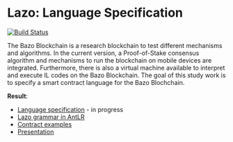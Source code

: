 # Lazo: Language Specification

[![Build Status](https://travis-ci.org/bazo-blockchain/lazo-specification.svg?branch=master)](https://travis-ci.org/bazo-blockchain/lazo-specification)

The Bazo Blockchain is a research blockchain to test different mechanisms and algorithms. In the current version, a Proof-of-Stake consensus algorithm and mechanisms to run the blockchain on mobile devices are integrated. Furthermore, there is also a virtual machine available to interpret and execute IL codes on the Bazo Blockchain. The goal of this study work is to specify a smart contract language for the Bazo Blochchain.


**Result**:
* [Language specification](https://github.com/bazo-blockchain/lazo-specification/releases/download/v0.5/Lazo.Specification.pdf) - in progress
* [Lazo grammar in AntLR](syntax-antlr/src/main/antlr/Lazo.g4)
* [Contract examples](examples/)
* [Presentation](https://docs.google.com/presentation/d/1NFIAtIN9LL2fssvS7Yw1wGSYKf3AX5rshSoDYe4OwTo/edit?usp=sharing)